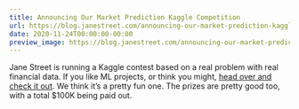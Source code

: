 ```yaml
---
title: Announcing Our Market Prediction Kaggle Competition
url: https://blog.janestreet.com/announcing-our-market-prediction-kaggle-competition-index/
date: 2020-11-24T00:00:00-00:00
preview_image: https://blog.janestreet.com/announcing-our-market-prediction-kaggle-competition-index/kaggle_blogpost.jpg
---
```


<p>Jane Street is running a Kaggle contest based on a real problem with
real financial data. If you like ML projects, or think you might,
<a href="https://www.kaggle.com/c/jane-street-market-prediction" target="_blank">head over and check it
out</a>.
We think it’s a pretty fun one. The prizes are pretty good too, with a
total $100K being paid out.</p>
